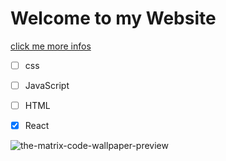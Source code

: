 # Welcome to my Website 

[click me more infos](https://google.com)

- [ ] css
- [ ] JavaScript
- [ ] HTML
- [x] React




![the-matrix-code-wallpaper-preview](https://github.com/RalfSmith69/First-Repo/assets/145017968/d3f016c4-25d9-4a1d-8614-6032981e146b)
